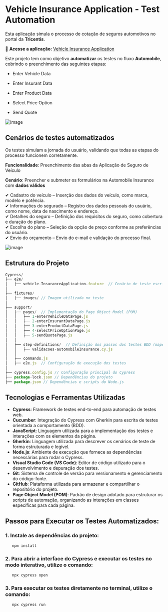 # Vehicle Insurance Application - Test Automation #

Esta aplicação simula o processo de cotação de seguros automotivos no portal da **Tricentis**.

🔗 **Acesse a aplicação:** [Vehicle Insurance Application](https://sampleapp.tricentis.com/101/app.php)

Este projeto tem como objetivo **automatizar** os testes no fluxo **Automobile**, cobrindo o preenchimento das seguintes etapas:

* Enter Vehicle Data

* Enter Insurant Data

* Enter Product Data

* Select Price Option 

* Send Quote

![image](https://github.com/user-attachments/assets/e067fe2f-e530-4db0-bfca-e80374078b3e)

## Cenários de testes automatizados 
Os testes simulam a jornada do usuário, validando que todas as etapas do processo funcionem corretamente.

**Funcionalidade**: Preenchimento das abas da Aplicação de Seguro de Veículo

**Cenário**: Preencher e submeter os formulários na Automobile Insurance com **dados válidos**

✔ Cadastro do veículo – Inserção dos dados do veículo, como marca, modelo e potência.  
✔ Informações do segurado – Registro dos dados pessoais do usuário, como nome, data de nascimento e endereço.  
✔ Detalhes do seguro – Definição dos requisitos do seguro, como cobertura e duração do plano.  
✔ Escolha do plano – Seleção da opção de preço conforme as preferências do usuário.  
✔ Envio do orçamento – Envio do e-mail e validação do processo final.

![image](https://github.com/user-attachments/assets/ea62ca1c-7f3f-4029-be99-ee2f7190bd22)


## Estrutura do Projeto 

```javascript
Cypress/
├── e2e/
│   ├── vehicle-InsuranceApplication.feature  // Cenário de teste escrito em Gherkin
│
├── fixtures/
│   ├── images/ // Imagem utilizada no teste
│
├── support/ 
│   ├── pages/  // Implementação do Page Object Model (POM)
│   │   ├── 1-enterVehicleDataPage.js
│   │   ├── 2-enterInsurantDataPage.js
│   │   ├── 3-enterProductDataPage.js
│   │   ├── 4-selectPriceOptionPage.js
│   │   ├── 5-sendQuotePage.js
│   │
│   ├── step-definitions/  // Definição dos passos dos testes BDD (mapeamento do Gherkin para implementação do código em JavaScript)
│   │   ├── validacoes-automobileInsurance.cy.js
│   │
│   ├── commands.js 
│   ├── e2e.js  // Configuração de execução dos testes
│
├── cypress.config.js // Configuração principal do Cypress
├── package-lock.json // Dependências do projeto
├── package.json // Dependências e scripts do Node.js
```

##  Tecnologias e Ferramentas Utilizadas  

- **Cypress**: Framework de testes end-to-end para automação de testes web.  
- **Cucumber**: Integração do Cypress com Gherkin para escrita de testes orientada a comportamento (BDD).  
- **JavaScript**: Linguagem utilizada para a implementação dos testes e interações com os elementos da página.  
- **Gherkin**: Linguagem utilizada para descrever os cenários de teste de forma estruturada e legível.  
- **Node.js**: Ambiente de execução que fornece as dependências necessárias para rodar o Cypress.  
- **Visual Studio Code (VS Code)**: Editor de código utilizado para o desenvolvimento e depuração dos testes.  
- **Git**: Sistema de controle de versão para versionamento e gerenciamento do código-fonte.  
- **GitHub**: Plataforma utilizada para armazenar e compartilhar o repositório do projeto.  
- **Page Object Model (POM)**: Padrão de design adotado para estruturar os scripts de automação, organizando as interações em classes específicas para cada página.

## Passos para Executar os Testes Automatizados:

### 1. Instale as dependências do projeto:
```sh
   npm install
```  

### 2. Para abrir a interface do Cypress e executar os testes no modo interativo, utilize o comando:
```sh
   npx cypress open
```

### 3. Para executar os testes diretamente no terminal, utilize o comando:
```sh
   npx cypress run
```

   















